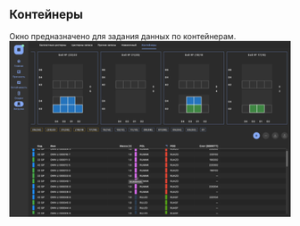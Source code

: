 ## Контейнеры
Окно предназначено для задания данных по контейнерам.
![Общий вид вкладки "Контейнеры"](/assets/image/program_sheets/ru/sheet05_loading/tab06_containers/img1.png "Общий вид страницы 'Контейнеры'")